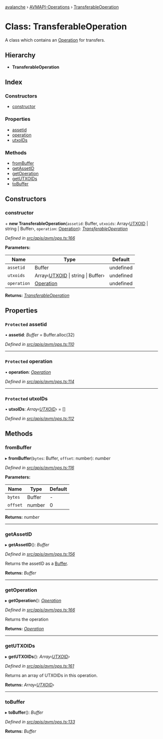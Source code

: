 [avalanche](../README.md) › [AVMAPI-Operations](../modules/avmapi_operations.md) › [TransferableOperation](avmapi_operations.transferableoperation.md)

# Class: TransferableOperation

A class which contains an [Operation](avmapi_operations.operation.md) for transfers.

## Hierarchy

* **TransferableOperation**

## Index

### Constructors

* [constructor](avmapi_operations.transferableoperation.md#constructor)

### Properties

* [assetid](avmapi_operations.transferableoperation.md#protected-assetid)
* [operation](avmapi_operations.transferableoperation.md#protected-operation)
* [utxoIDs](avmapi_operations.transferableoperation.md#protected-utxoids)

### Methods

* [fromBuffer](avmapi_operations.transferableoperation.md#frombuffer)
* [getAssetID](avmapi_operations.transferableoperation.md#getassetid)
* [getOperation](avmapi_operations.transferableoperation.md#getoperation)
* [getUTXOIDs](avmapi_operations.transferableoperation.md#getutxoids)
* [toBuffer](avmapi_operations.transferableoperation.md#tobuffer)

## Constructors

###  constructor

\+ **new TransferableOperation**(`assetid`: Buffer, `utxoids`: Array‹[UTXOID](avmapi_types.utxoid.md) | string | Buffer›, `operation`: [Operation](avmapi_operations.operation.md)): *[TransferableOperation](avmapi_operations.transferableoperation.md)*

*Defined in [src/apis/avm/ops.ts:166](https://github.com/ava-labs/avalanche.js/blob/eabcc2f/src/apis/avm/ops.ts#L166)*

**Parameters:**

Name | Type | Default |
------ | ------ | ------ |
`assetid` | Buffer | undefined |
`utxoids` | Array‹[UTXOID](avmapi_types.utxoid.md) &#124; string &#124; Buffer› | undefined |
`operation` | [Operation](avmapi_operations.operation.md) | undefined |

**Returns:** *[TransferableOperation](avmapi_operations.transferableoperation.md)*

## Properties

### `Protected` assetid

• **assetid**: *Buffer* = Buffer.alloc(32)

*Defined in [src/apis/avm/ops.ts:110](https://github.com/ava-labs/avalanche.js/blob/eabcc2f/src/apis/avm/ops.ts#L110)*

___

### `Protected` operation

• **operation**: *[Operation](avmapi_operations.operation.md)*

*Defined in [src/apis/avm/ops.ts:114](https://github.com/ava-labs/avalanche.js/blob/eabcc2f/src/apis/avm/ops.ts#L114)*

___

### `Protected` utxoIDs

• **utxoIDs**: *Array‹[UTXOID](avmapi_types.utxoid.md)›* = []

*Defined in [src/apis/avm/ops.ts:112](https://github.com/ava-labs/avalanche.js/blob/eabcc2f/src/apis/avm/ops.ts#L112)*

## Methods

###  fromBuffer

▸ **fromBuffer**(`bytes`: Buffer, `offset`: number): *number*

*Defined in [src/apis/avm/ops.ts:116](https://github.com/ava-labs/avalanche.js/blob/eabcc2f/src/apis/avm/ops.ts#L116)*

**Parameters:**

Name | Type | Default |
------ | ------ | ------ |
`bytes` | Buffer | - |
`offset` | number | 0 |

**Returns:** *number*

___

###  getAssetID

▸ **getAssetID**(): *Buffer*

*Defined in [src/apis/avm/ops.ts:156](https://github.com/ava-labs/avalanche.js/blob/eabcc2f/src/apis/avm/ops.ts#L156)*

Returns the assetID as a [Buffer](https://github.com/feross/buffer).

**Returns:** *Buffer*

___

###  getOperation

▸ **getOperation**(): *[Operation](avmapi_operations.operation.md)*

*Defined in [src/apis/avm/ops.ts:166](https://github.com/ava-labs/avalanche.js/blob/eabcc2f/src/apis/avm/ops.ts#L166)*

Returns the operation

**Returns:** *[Operation](avmapi_operations.operation.md)*

___

###  getUTXOIDs

▸ **getUTXOIDs**(): *Array‹[UTXOID](avmapi_types.utxoid.md)›*

*Defined in [src/apis/avm/ops.ts:161](https://github.com/ava-labs/avalanche.js/blob/eabcc2f/src/apis/avm/ops.ts#L161)*

Returns an array of UTXOIDs in this operation.

**Returns:** *Array‹[UTXOID](avmapi_types.utxoid.md)›*

___

###  toBuffer

▸ **toBuffer**(): *Buffer*

*Defined in [src/apis/avm/ops.ts:133](https://github.com/ava-labs/avalanche.js/blob/eabcc2f/src/apis/avm/ops.ts#L133)*

**Returns:** *Buffer*
